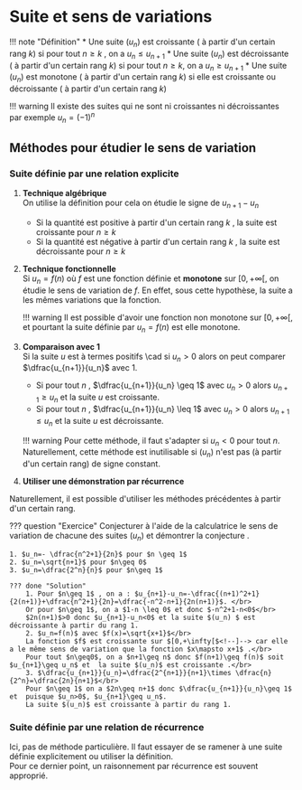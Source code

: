 # Suite et sens de variations

!!! note "Définition"
	* Une suite $(u_n)$ est  croissante ( à partir d'un certain rang $k$) si  pour tout $n\geqslant k$ , on a $u_{n}\leqslant u_{n+1}$
	* Une suite $(u_n)$ est  décroissante ( à partir d'un certain rang $k$) si  pour tout $n\geqslant k$, on a  $u_{n}\geqslant u_{n+1}$ 
	* Une suite $(u_n)$ est monotone ( à partir d'un certain rang $k$) si elle est croissante ou décroissante ( à partir d'un certain rang $k$) 

!!! warning
	Il existe des suites qui ne sont ni croissantes ni décroissantes par exemple $u_n=(-1)^n$ 

## Méthodes pour étudier le sens de variation 

### Suite définie par une relation explicite

1. **Technique algébrique**</br>
On utilise la définition pour cela on étudie le signe de $u_{n+1}-u_n$

	* Si la quantité est positive à partir d'un certain rang $k$ , la suite est croissante pour $n\geqslant k$
	* Si la quantité est négative à partir d'un certain rang $k$ , la suite est décroissante pour $n\geqslant k$

2. **Technique fonctionnelle**<br>
	Si $u_n=f(n)$ où $f$ est une fonction définie et **monotone** sur $[0,+\infty[$, on étudie le sens de variation de $f$.
	En effet, sous cette hypothèse, la suite a les mêmes variations que la fonction.

	!!! warning
		Il est possible d'avoir une fonction non monotone sur  $[0,+\infty[$<!--]-->, et pourtant la suite définie par 
		$u_n=f(n)$ est elle monotone.

3. **Comparaison avec 1**</br>
Si la suite $u$ est à termes positifs \cad si  $u_n>0$ alors on peut comparer $\dfrac{u_{n+1}}{u_n}$ avec 1.
	
	* Si pour tout $n$ , $\dfrac{u_{n+1}}{u_n} \geq 1$ avec $u_n>0$ alors $u_{n+1} \geq u_n$ et la suite $u$ est croissante.
	* Si pour tout $n$ , $\dfrac{u_{n+1}}{u_n} \leq 1$ avec $u_n>0$ alors $u_{n+1} \leq u_n$ et la suite $u$ est décroissante.

	!!! warning
		Pour cette méthode, il faut s'adapter si $u_n<0$ pour tout $n$.</br>
		Naturellement, cette méthode est inutilisable si $(u_n)$ n'est pas (à partir d'un certain rang) de signe constant.		

4. **Utiliser une démonstration par récurrence**

Naturellement, il est possible d'utiliser les méthodes précédentes à partir d'un certain rang.

??? question "Exercice"
	Conjecturer à l'aide de la calculatrice le sens de variation de chacune des suites  $(u_n)$ et démontrer la conjecture .

	1. $u_n=- \dfrac{n^2+1}{2n}$ pour $n \geq 1$ 
	2. $u_n=\sqrt{n+1}$ pour $n\geq 0$
	3. $u_n=\dfrac{2^n}{n}$ pour $n\geq 1$

	??? done "Solution"
		1. Pour $n\geq 1$ , on a : $u_{n+1}-u_n=-\dfrac{(n+1)^2+1}{2(n+1)}+\dfrac{n^2+1}{2n}=\dfrac{-n^2-n+1}{2n(n+1)}$. </br>
		Or pour $n\geq 1$, on a $1-n \leq 0$ et donc $-n^2+1-n<0$</br>
		$2n(n+1)$>0 donc $u_{n+1}-u_n<0$ et la suite $(u_n) $ est  décroissante à partir du rang 1.
		2. $u_n=f(n)$ avec $f(x)=\sqrt{x+1}$</br>
		La fonction $f$ est croissante sur $[0,+\infty[$<!--]--> car elle a le même sens de variation que la fonction $x\mapsto x+1$ .</br>
		Pour tout $n\geq0$, on a $n+1\geq n$ donc $f(n+1)\geq f(n)$ soit $u_{n+1}\geq u_n$ et  la suite $(u_n)$ est croissante .</br>
		3. $\dfrac{u_{n+1}}{u_n}=\dfrac{2^{n+1}}{n+1}\times \dfrac{n}{2^n}=\dfrac{2n}{n+1}$</br>
		Pour $n\geq 1$ on a $2n\geq n+1$ donc $\dfrac{u_{n+1}}{u_n}\geq 1$ et  puisque $u_n>0$, $u_{n+1}\geq u_n$.  
		La suite $(u_n)$ est croissante à partir du rang 1.	

### Suite définie par une relation de récurrence

Ici, pas de méthode particulière. Il faut essayer de se ramener à une suite définie explicitement ou utiliser la définition.</br>
Pour ce dernier point, un raisonnement par récurrence est souvent approprié.











